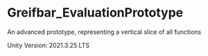 # Greifbar_EvaluationPrototype
An advanced prototype, representing a vertical slice of all functions


Unity Version: 2021.3.25 LTS
